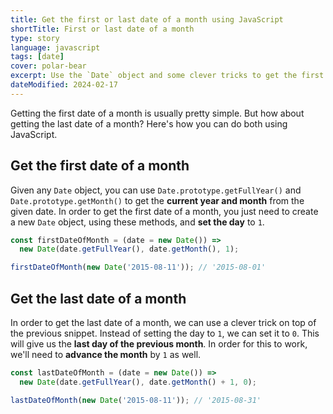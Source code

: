 ```yaml
---
title: Get the first or last date of a month using JavaScript
shortTitle: First or last date of a month
type: story
language: javascript
tags: [date]
cover: polar-bear
excerpt: Use the `Date` object and some clever tricks to get the first or last date of a month in JavaScript.
dateModified: 2024-02-17
---
```


Getting the first date of a month is usually pretty simple. But how about getting the last date of a month? Here's how you can do both using JavaScript.

## Get the first date of a month

Given any `Date` object, you can use `Date.prototype.getFullYear()` and `Date.prototype.getMonth()` to get the **current year and month** from the given date. In order to get the first date of a month, you just need to create a new `Date` object, using these methods, and **set the day** to `1`.

```js
const firstDateOfMonth = (date = new Date()) =>
  new Date(date.getFullYear(), date.getMonth(), 1);

firstDateOfMonth(new Date('2015-08-11')); // '2015-08-01'
```

## Get the last date of a month

In order to get the last date of a month, we can use a clever trick on top of the previous snippet. Instead of setting the day to `1`, we can set it to `0`. This will give us the **last day of the previous month**. In order for this to work, we'll need to **advance the month** by `1` as well.

```js
const lastDateOfMonth = (date = new Date()) =>
  new Date(date.getFullYear(), date.getMonth() + 1, 0);

lastDateOfMonth(new Date('2015-08-11')); // '2015-08-31'
```
